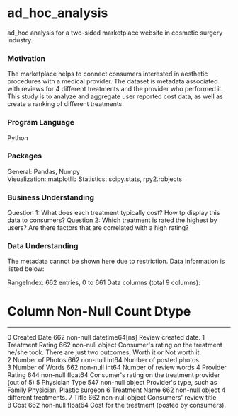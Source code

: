 # ad_hoc_analysis
ad_hoc analysis for a two-sided marketplace website in cosmetic surgery industry.

### Motivation
The marketplace helps to connect consumers interested in aesthetic procedures with a medical provider. 
The dataset is metadata associated with reviews for 4 different treatments and the provider who performed it. 
This study is to analyze and aggregate user reported cost data, as well as create a ranking of different treatments.

### Program Language
Python

### Packages
General: Pandas, Numpy  
Visualization: matplotlib
Statistics: scipy.stats, rpy2.robjects 

### Business Understanding
Question 1: What does each treatment typically cost? How tp display this data to consumers?
Question 2: Which treatment is rated the highest by users? Are there factors that are correlated with a high rating?

### Data Understanding
The metadata cannot be shown here due to restriction.
Data information is listed below:

RangeIndex: 662 entries, 0 to 661
Data columns (total 9 columns):
 #   Column            Non-Null Count  Dtype         
---  ------            --------------  -----      
 0   Created Date      662 non-null    datetime64[ns] Review created date.
 1   Treatment Rating  662 non-null    object   Consumer's rating on the treatment he/she took. There are just two outcomes, Worth it or Not worth it.           
 2   Number of Photos  662 non-null    int64    Number of posted photos    
 3   Number of Words   662 non-null    int64    Number of review words
 4   Provider Rating   644 non-null    float64  Consumer's rating on the treatment provider (out of 5)
 5   Physician Type    547 non-null    object   Provider's type, such as Family Physician, Plastic surgeon
 6   Treatment Name    662 non-null    object   4 different treatments.
 7   Title             662 non-null    object   Consumers' review title   
 8   Cost              662 non-null    float64  Cost for the treatment (posted by consumers).
